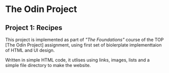 # The Odin Project
## Project 1: Recipes

This project is implemented as part of _"The Foundations"_ course of the TOP [The Odin Project] assignment, using first set of biolerplate implementtaion of HTML and UI design.

Written in simple HTML code, it utlises using links, images, lists and a simple file directory to make the website.

